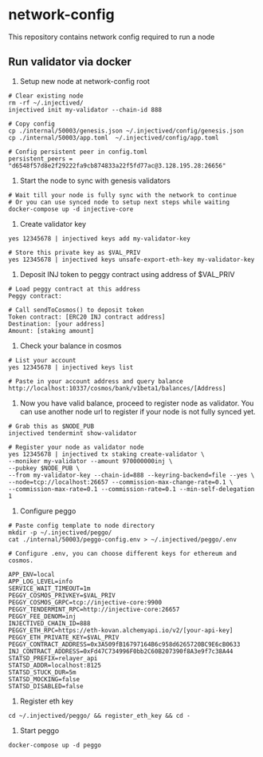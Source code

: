 # network-config
This repository contains network config required to run a node


## Run validator via docker
1. Setup new node at network-config root
  ```
  # Clear existing node
  rm -rf ~/.injectived/
  injectived init my-validator --chain-id 888

  # Copy config
  cp ./internal/50003/genesis.json ~/.injectived/config/genesis.json
  cp ./internal/50003/app.toml  ~/.injectived/config/app.toml

  # Config persistent peer in config.toml
  persistent_peers = "d6548f57d8e2f29222fa9cb874833a22f5fd77ac@3.128.195.28:26656"
  ```

1. Start the node to sync with genesis validators
  ```
  # Wait till your node is fully sync with the network to continue
  # Or you can use synced node to setup next steps while waiting
  docker-compose up -d injective-core
  ```

1. Create validator key
  ```
  yes 12345678 | injectived keys add my-validator-key

  # Store this private key as $VAL_PRIV
  yes 12345678 | injectived keys unsafe-export-eth-key my-validator-key
  ```

1. Deposit INJ token to peggy contract using address of $VAL_PRIV
  ```
  # Load peggy contract at this address
  Peggy contract:

  # Call sendToCosmos() to deposit token
  Token contract: [ERC20 INJ contract address]
  Destination: [your address]
  Amount: [staking amount]
  ```

1. Check your balance in cosmos
  ```
  # List your account
  yes 12345678 | injectived keys list

  # Paste in your account address and query balance
  http://localhost:10337/cosmos/bank/v1beta1/balances/[Address]
  ```

1. Now you have valid balance, proceed to register node as validator. You can use another node url to register if your node is not fully synced yet.
  ```
  # Grab this as $NODE_PUB
  injectived tendermint show-validator

  # Register your node as validator node
  yes 12345678 | injectived tx staking create-validator \
  --moniker my-validator --amount 970000000inj \
  --pubkey $NODE_PUB \
  --from my-validator-key --chain-id=888 --keyring-backend=file --yes \
  --node=tcp://localhost:26657 --commission-max-change-rate=0.1 \
  --commission-max-rate=0.1 --commission-rate=0.1 --min-self-delegation 1
  ```

1. Configure peggo
  ```
  # Paste config template to node directory
  mkdir -p ~/.injectived/peggo/
  cat ./internal/50003/peggo-config.env > ~/.injectived/peggo/.env

  # Configure .env, you can choose different keys for ethereum and cosmos.

  APP_ENV=local
  APP_LOG_LEVEL=info
  SERVICE_WAIT_TIMEOUT=1m
  PEGGY_COSMOS_PRIVKEY=$VAL_PRIV
  PEGGY_COSMOS_GRPC=tcp://injective-core:9900
  PEGGY_TENDERMINT_RPC=http://injective-core:26657
  PEGGY_FEE_DENOM=inj
  INJECTIVED_CHAIN_ID=888
  PEGGY_ETH_RPC=https://eth-kovan.alchemyapi.io/v2/[your-api-key]
  PEGGY_ETH_PRIVATE_KEY=$VAL_PRIV
  PEGGY_CONTRACT_ADDRESS=0x3A509fB16797164B6c958d6265720BC9E6cB0633
  INJ_CONTRACT_ADDRESS=0xFd47C734996F0bb2C60B207390f8A3e9f7c38A44
  STATSD_PREFIX=relayer_api
  STATSD_ADDR=localhost:8125
  STATSD_STUCK_DUR=5m
  STATSD_MOCKING=false
  STATSD_DISABLED=false
  ```

1. Register eth key
  ```
  cd ~/.injectived/peggo/ && register_eth_key && cd -
  ```

1. Start peggo
  ```
  docker-compose up -d peggo
  ```
